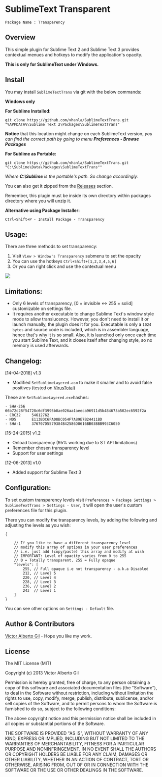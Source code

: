 SublimeText Transparent
=======================
`Package Name : Transparency`

Overview
--------
This simple plugin for Sublime Text 2 and Sublime Text 3 provides contextual menues and hotkeys to modify the application's opacity.

**This is only for SublimeText under Windows.**


Install
-------
You may install `SublimeTextTrans` via git with the below commands:

**Windows only**

**For Sublime Installed:**

    git clone https://github.com/vhanla/SublimeTextTrans.git "%APPDATA%\Sublime Text 2\Packages\SublimeTextTrans"

**Notice** that this location might change on each SublimeText version, _you can find the correct path by going to menu **Preferences - Browse Packages**_

**For Sublime as Portable:**

    git clone https://github.com/vhanla/SublimeTextTrans.git "C:\Sublime\Data\Packages\SublimeTextTrans""

*Where* ***C:\Sublime*** *is the portable's path. So change accordingly.*

You can also get it zipped from the [Releases](https://github.com/vhanla/SublimeTextTrans/releases) section.

Remember, this plugin must be inside its own directory within packages directory where you will unzip it.

**Alternative using Package Installer:**

    Ctrl+Shift+P - Install Package - Transparency

Usage:
-------
There are three methods to set transparency:

1. Visit `View > Window's Transparency` submenu to set the opacity
2. You can use the hotkeys `Ctrl+Shift+[1,2,3,4,5,6]`
3. Or you can right click and use the contextual menu

![](https://github.com/vhanla/SublimeTextTrans/raw/master/snapshot.png?raw=true)

Limitations:
------------
- Only 6 levels of transparency, [0 = invisible <-> 255 = solid] customizable on settings file.
- It requires another executable to change Sublime Text's window style mode to allow translucency.
However, you don't need to install it or launch manually, the plugin does it for you. Executable is only a `1024 bytes` and source code is included, which is in assembler language, hence that's why it is so small. Also, it is launched only once each time you start Sublime Text, and it closes itself after changing style, so no memory is used afterwards.


Changelog:
----------
[14-04-2018] v1.3

 - Modified `SetSublimeLayered.asm` to make it smaller and to avoid false positives (tested on [VirusTotal](https://www.virustotal.com/#/file/66b72c28f54728c6df3995b0ae026aa1aeeca96911d5b484673a502ec6592f2a/detection))

  These are `SetSublimeLayered.exe`hashes:

    - SHA-256	66b72c28f54728c6df3995b0ae026aa1aeeca96911d5b484673a502ec6592f2a
	- CRC32		54612762
    - MD5 		E113BDC6FA08BC054F7A89E7B24411BD
    - SHA-1 	376707D5579384B42586D0616BB03BBB993C6050

[15-24-2015] v1.2

 - Onload transparency (95% working due to ST API limitations)
 - Remember chosen transparency level
 - Support for user settings

[12-06-2013] v1.0

 - Added support for Sublime Text 3

Configuration:
--------------
To set custom transparency levels visit `Preferences > Package Settings > SublimeTextTrans > Settings - User`, it will open the user's custom preferences file for this plugin.

There you can modify the transparency levels, by adding the following and adjusting the levels as you wish:


    {

    	// If you like to have a different transparency level
    	// modify this array of options in your user preferences
    	// i.e. just add (copy/paste) this array and modify at wish
    	// IMPORTANT: Level of opacity varies from 0 to 255
    	// 0 = Totally transparent, 255 = Fully opaque
    	"levels": [
    		255, // Full opaque i.e not transparency - a.k.a Disabled
    		212, // Level 5
    		220, // Level 4
    		228, // Level 3
    		236, // Level 2
    		243  // Level 1
    	]
    }

You can see other options on `Settings - Default` file.

Author & Contributors
----------------------
[Victor Alberto Gil](http://profiles.google.com/vhanla) - Hope you like my work.

License
-------
The MIT License (MIT)



Copyright (c) 2013 Victor Alberto Gil <vhanla>



Permission is hereby granted, free of charge, to any person obtaining a copy of
this software and associated documentation files (the "Software"), to deal in
the Software without restriction, including without limitation the rights to
use, copy, modify, merge, publish, distribute, sublicense, and/or sell copies of
the Software, and to permit persons to whom the Software is furnished to do so,
subject to the following conditions:

The above copyright notice and this permission notice shall be included in all
copies or substantial portions of the Software.

THE SOFTWARE IS PROVIDED "AS IS", WITHOUT WARRANTY OF ANY KIND, EXPRESS OR
IMPLIED, INCLUDING BUT NOT LIMITED TO THE WARRANTIES OF MERCHANTABILITY, FITNESS
FOR A PARTICULAR PURPOSE AND NONINFRINGEMENT. IN NO EVENT SHALL THE AUTHORS OR
COPYRIGHT HOLDERS BE LIABLE FOR ANY CLAIM, DAMAGES OR OTHER LIABILITY, WHETHER
IN AN ACTION OF CONTRACT, TORT OR OTHERWISE, ARISING FROM, OUT OF OR IN
CONNECTION WITH THE SOFTWARE OR THE USE OR OTHER DEALINGS IN THE SOFTWARE.